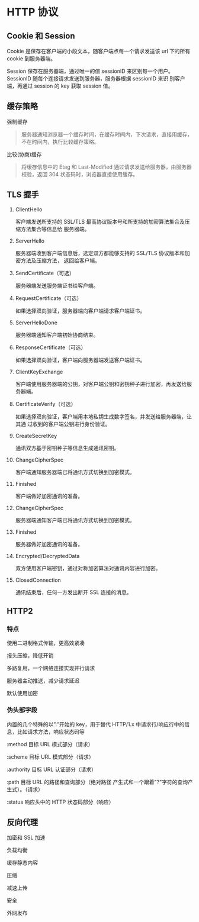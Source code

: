# HTTP 协议

## Cookie 和 Session

Cookie 是保存在客户端的小段文本，随客户端点每一个请求发送该 url 下的所有 cookie 到服务器端。

Session 保存在服务器端，通过唯一的值 sessionID 来区别每一个用户。SessionID 随每个连接请求发送到服务器，服务器根据 sessionID 来识 别客户端，再通过 session 的 key 获取 session 值。

## 缓存策略

强制缓存

> 服务器通知浏览器一个缓存时间，在缓存时间内，下次请求，直接用缓存，不在时间内，执行比较缓存策略。

比较(协商)缓存

> 将缓存信息中的 Etag 和 Last-Modified 通过请求发送给服务器，由服务器校验，返回 304 状态码时，浏览器直接使用缓存。

## TLS 握手

1. ClientHello

   客户端发送所支持的 SSL/TLS 最高协议版本号和所支持的加密算法集合及压缩方法集合等信息给 服务器端。

2. ServerHello

   服务器端收到客户端信息后，选定双方都能够支持的 SSL/TLS 协议版本和加密方法及压缩方法， 返回给客户端。

3. SendCertificate（可选）

   服务器端发送服务端证书给客户端。

4. RequestCertificate（可选）

   如果选择双向验证，服务器端向客户端请求客户端证书。

5. ServerHelloDone

   服务器端通知客户端初始协商结束。

6. ResponseCertificate（可选）

   如果选择双向验证，客户端向服务器端发送客户端证书。

7. ClientKeyExchange

   客户端使用服务器端的公钥，对客户端公钥和密钥种子进行加密，再发送给服务器端。

8. CertificateVerify（可选）

   如果选择双向验证，客户端用本地私钥生成数字签名，并发送给服务器端，让其通 过收到的客户端公钥进行身份验证。

9. CreateSecretKey

   通讯双方基于密钥种子等信息生成通讯密钥。

10. ChangeCipherSpec

    客户端通知服务器端已将通讯方式切换到加密模式。

11. Finished

    客户端做好加密通讯的准备。

12. ChangeCipherSpec

    服务器端通知客户端已将通讯方式切换到加密模式。

13. Finished

    服务器做好加密通讯的准备。

14. Encrypted/DecryptedData

    双方使用客户端密钥，通过对称加密算法对通讯内容进行加密。

15. ClosedConnection

    通讯结束后，任何一方发出断开 SSL 连接的消息。

## HTTP2

### 特点

使用二进制格式传输，更高效紧凑

报头压缩，降低开销

多路复用，一个网络连接实现并行请求

服务器主动推送，减少请求延迟

默认使用加密

### 伪头部字段

内置的几个特殊的以”:”开始的 key，用于替代 HTTP/1.x 中请求行/响应行中的信息，比如请求方法，响应状态码等

:method 目标 URL 模式部分（请求）

:scheme 目标 URL 模式部分（请求）

:authority 目标 URL 认证部分（请求）

:path 目标 URL 的路径和查询部分（绝对路径 产生式和一个跟着"?"字符的查询产生式）。（请求）

:status 响应头中的 HTTP 状态码部分（响应）

## 反向代理

加密和 SSL 加速

负载均衡

缓存静态内容

压缩

减速上传

安全

外网发布
